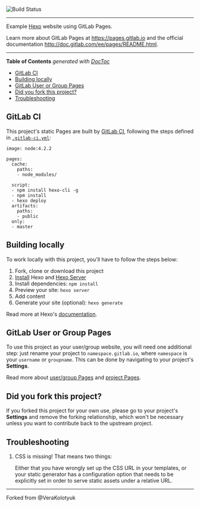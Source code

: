![Build Status](https://gitlab.com/pages/hexo/badges/master/build.svg)

---

Example [Hexo] website using GitLab Pages.

Learn more about GitLab Pages at https://pages.gitlab.io and the official
documentation http://doc.gitlab.com/ee/pages/README.html.

---

<!-- START doctoc generated TOC please keep comment here to allow auto update -->
<!-- DON'T EDIT THIS SECTION, INSTEAD RE-RUN doctoc TO UPDATE -->
**Table of Contents**  *generated with [DocToc](https://github.com/thlorenz/doctoc)*

- [GitLab CI](#gitlab-ci)
- [Building locally](#building-locally)
- [GitLab User or Group Pages](#gitlab-user-or-group-pages)
- [Did you fork this project?](#did-you-fork-this-project)
- [Troubleshooting](#troubleshooting)

<!-- END doctoc generated TOC please keep comment here to allow auto update -->

## GitLab CI

This project's static Pages are built by [GitLab CI][ci], following the steps
defined in [`.gitlab-ci.yml`](.gitlab-ci.yml):

```
image: node:4.2.2

pages:
  cache:
    paths:
    - node_modules/

  script:
  - npm install hexo-cli -g
  - npm install
  - hexo deploy
  artifacts:
    paths:
    - public
  only:
  - master
```

## Building locally

To work locally with this project, you'll have to follow the steps below:

1. Fork, clone or download this project
1. [Install][] Hexo and [Hexo Server][hexo-server]
1. Install dependencies: `npm install`
1. Preview your site: `hexo server`
1. Add content
1. Generate your site (optional): `hexo generate`

Read more at Hexo's [documentation][].

## GitLab User or Group Pages

To use this project as your user/group website, you will need one additional
step: just rename your project to `namespace.gitlab.io`, where `namespace` is
your `username` or `groupname`. This can be done by navigating to your
project's **Settings**.

Read more about [user/group Pages][userpages] and [project Pages][projpages].

## Did you fork this project?

If you forked this project for your own use, please go to your project's
**Settings** and remove the forking relationship, which won't be necessary
unless you want to contribute back to the upstream project.

## Troubleshooting

1. CSS is missing! That means two things:

    Either that you have wrongly set up the CSS URL in your templates, or
    your static generator has a configuration option that needs to be explicitly
    set in order to serve static assets under a relative URL.

----

Forked from @VeraKolotyuk

[ci]: https://about.gitlab.com/gitlab-ci/
[hexo]: https://hexo.io
[install]: https://hexo.io/docs/index.html#Installation
[documentation]: https://hexo.io/docs/
[userpages]: http://doc.gitlab.com/ee/pages/README.html#user-or-group-pages
[projpages]: http://doc.gitlab.com/ee/pages/README.html#project-pages
[hexo-server]: https://hexo.io/docs/server.html
